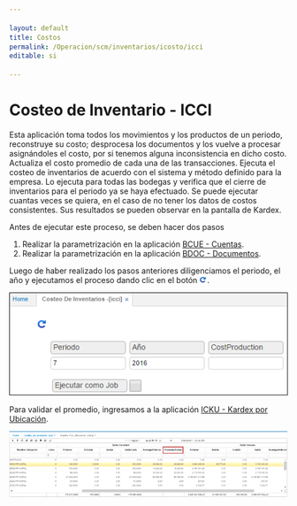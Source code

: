 ```yaml
---

layout: default
title: Costos
permalink: /Operacion/scm/inventarios/icosto/icci
editable: si

---
```




# Costeo de Inventario - ICCI

Esta aplicación toma todos los movimientos y los productos de un periodo, reconstruye su costo; desprocesa los documentos y los vuelve a procesar asignándoles el costo, por si tenemos alguna inconsistencia en dicho costo. Actualiza el costo promedio de cada una de las transacciones. Ejecuta el costeo de inventarios de acuerdo con el sistema y método definido para la empresa. Lo ejecuta para todas las bodegas y verifica que el cierre de inventarios para el periodo ya se haya efectuado. Se puede ejecutar cuantas veces se quiera, en el caso de no tener los datos de costos consistentes. Sus resultados se pueden observar en la pantalla de Kardex.  

Antes de ejecutar este proceso, se deben hacer dos pasos 

1. Realizar la parametrización en la aplicación [BCUE - Cuentas](http://docs.oasiscom.com/Operacion/common/bcuenta/bcue#parametrización-proceso-de-costeo). 
2. Realizar la parametrización en la aplicación [BDOC - Documentos](http://docs.oasiscom.com/Operacion/common/bsistema/bdoc#parametrización-proceso-de-costeo). 


Luego de haber realizado los pasos anteriores diligenciamos el periodo, el año y ejecutamos el proceso dando clic en el botón ![](procesar.png).


![](icci1.png)


Para validar el promedio, ingresamos a la aplicación [ICKU - Kardex por Ubicación](http://docs.oasiscom.com/Operacion/scm/inventarios/icosto/icku).


![](icci2.png)

